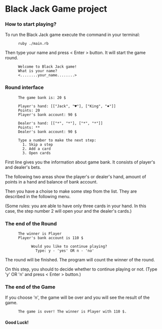 # Black Jack Game project

### How to start playing?

To run the Black Jack game execute the command in your terminal:

          ruby ./main.rb

Then type your name and press < Enter > button. It will start the game round.

          Welcome to Black Jack game!
          What is your name?
          <........your_name........>

### Round interface

          The game bank is: 20 $

          Player's hand: [["Jack", "♥"], ["King", "♠"]]
          Points: 20
          Player's bank account: 90 $

          Dealer's hand: [["*", "*"], ["*", "*"]]
          Points: **
          Dealer's bank account: 90 $

          Type a number to make the next step:
            1. Skip a step
            2. Add a card
            3. Open cards

First line gives you the information about game bank. It consists of player's and dealer's bets.

The following two areas show the player's or dealer's hand, amount of points in a hand and balance of bank account.

Then you have a choise to make some step from the list. They are described in the following menu.

(Some rules: you are able to have only three cards in your hand. In this case, the step number 2 will open your and the dealer's cards.)

### The end of the Round

          The winner is Player
          Player's bank account is 110 $

                Would you like to continue playing?
                  Type: y - 'yes' OR n - 'no'


The round will be finished. The program will count the winner of the round.

On this step, you should to decide whether to continue playing or not.
(Type 'y' OR 'n' and press < Enter > button.)

### The end of the Game

If you choose 'n', the game will be over and you will see the result of the game.

          The game is over! The winner is Player with 110 $.



#### Good Luck!
